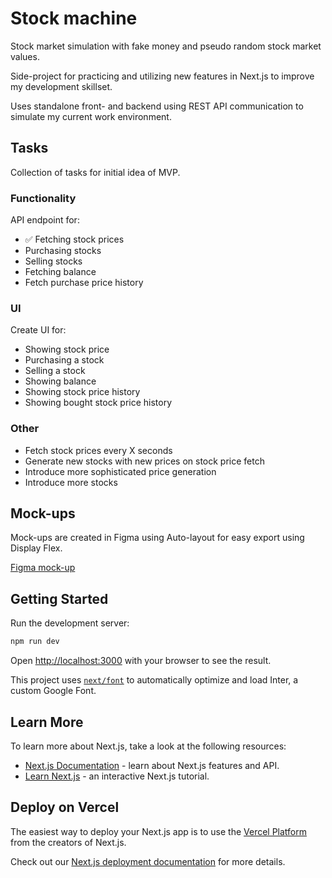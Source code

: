 # Stock machine
Stock market simulation with fake money and pseudo random stock market values.

Side-project for practicing and utilizing new features in Next.js to improve my development skillset.

Uses standalone front- and backend using REST API communication to simulate my current work environment.

## Tasks
Collection of tasks for initial idea of MVP.

### Functionality
API endpoint for:
- ✅ Fetching stock prices
- Purchasing stocks
- Selling stocks
- Fetching balance
- Fetch purchase price history

### UI
Create UI for:
- Showing stock price
- Purchasing a stock
- Selling a stock
- Showing balance
- Showing stock price history
- Showing bought stock price history

### Other
- Fetch stock prices every X seconds
- Generate new stocks with new prices on stock price fetch
- Introduce more sophisticated price generation
- Introduce more stocks


## Mock-ups
Mock-ups are created in Figma using Auto-layout for easy export using Display Flex.

[Figma mock-up](https://www.figma.com/file/oZxCawkPBJTqiopeM8U5RI/Hobby)

## Getting Started
Run the development server:

```bash
npm run dev
```

Open [http://localhost:3000](http://localhost:3000) with your browser to see the result.

This project uses [`next/font`](https://nextjs.org/docs/basic-features/font-optimization) to automatically optimize and load Inter, a custom Google Font.

## Learn More
To learn more about Next.js, take a look at the following resources:

- [Next.js Documentation](https://nextjs.org/docs) - learn about Next.js features and API.
- [Learn Next.js](https://nextjs.org/learn) - an interactive Next.js tutorial.

## Deploy on Vercel
The easiest way to deploy your Next.js app is to use the [Vercel Platform](https://vercel.com/new) from the creators of Next.js.

Check out our [Next.js deployment documentation](https://nextjs.org/docs/deployment) for more details.
